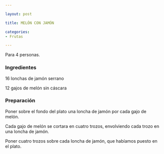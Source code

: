 ```yaml
---

layout: post

title: MELÓN CON JAMÓN

categories:
- Frutas

---
```


Para 4 personas.

<h3>Ingredientes</h3>

16 lonchas de jamón serrano

12 gajos de melón sin cáscara

<h3>Preparación</h3>

Poner sobre el fondo del plato una loncha de jamón por cada gajo de melón.

Cada gajo de melón se cortara en cuatro trozos, envolviendo cada trozo en una loncha de jamón.

Poner cuatro trozos sobre cada loncha de jamón, que habíamos puesto en el plato.